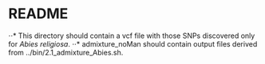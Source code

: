 # README
⋅⋅* This directory should contain a vcf file with those SNPs discovered only for *Abies religiosa*.
⋅⋅* admixture_noMan should contain output files derived from ../bin/2.1_admixture_Abies.sh.

 
